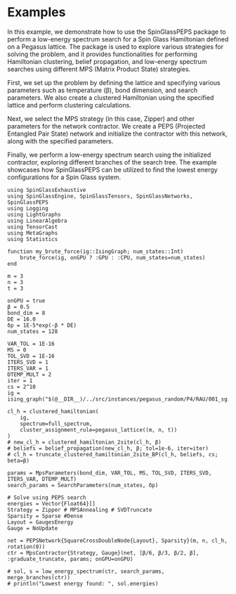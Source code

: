# Examples
In this example, we demonstrate how to use the SpinGlassPEPS package to perform a low-energy spectrum search for a Spin Glass Hamiltonian defined on a Pegasus lattice. The package is used to explore various strategies for solving the problem, and it provides functionalities for performing Hamiltonian clustering, belief propagation, and low-energy spectrum searches using different MPS (Matrix Product State) strategies.

First, we set up the problem by defining the lattice and specifying various parameters such as temperature (β), bond dimension, and search parameters. We also create a clustered Hamiltonian using the specified lattice and perform clustering calculations.

Next, we select the MPS strategy (in this case, Zipper) and other parameters for the network contractor. We create a PEPS (Projected Entangled Pair State) network and initialize the contractor with this network, along with the specified parameters.

Finally, we perform a low-energy spectrum search using the initialized contractor, exploring different branches of the search tree. The example showcases how SpinGlassPEPS can be utilized to find the lowest energy configurations for a Spin Glass system.


```@example
using SpinGlassExhaustive
using SpinGlassEngine, SpinGlassTensors, SpinGlassNetworks, SpinGlassPEPS
using Logging
using LightGraphs
using LinearAlgebra
using TensorCast
using MetaGraphs
using Statistics

function my_brute_force(ig::IsingGraph; num_states::Int)
    brute_force(ig, onGPU ? :GPU : :CPU, num_states=num_states)
end

m = 3
n = 3
t = 3

onGPU = true
β = 0.5
bond_dim = 8
DE = 16.0
δp = 1E-5*exp(-β * DE)
num_states = 128

VAR_TOL = 1E-16
MS = 0
TOL_SVD = 1E-16
ITERS_SVD = 1
ITERS_VAR = 1
DTEMP_MULT = 2
iter = 1
cs = 2^10
ig = ising_graph("$(@__DIR__)/../src/instances/pegasus_random/P4/RAU/001_sg.txt")

cl_h = clustered_hamiltonian(
    ig,
    spectrum=full_spectrum,
    cluster_assignment_rule=pegasus_lattice((m, n, t))
)
# new_cl_h = clustered_hamiltonian_2site(cl_h, β)
# beliefs = belief_propagation(new_cl_h, β; tol=1e-6, iter=iter)
# cl_h = truncate_clustered_hamiltonian_2site_BP(cl_h, beliefs, cs; beta=β)

params = MpsParameters(bond_dim, VAR_TOL, MS, TOL_SVD, ITERS_SVD, ITERS_VAR, DTEMP_MULT)
search_params = SearchParameters(num_states, δp)

# Solve using PEPS search
energies = Vector{Float64}[]
Strategy = Zipper # MPSAnnealing # SVDTruncate
Sparsity = Sparse #Dense
Layout = GaugesEnergy
Gauge = NoUpdate

net = PEPSNetwork{SquareCrossDoubleNode{Layout}, Sparsity}(m, n, cl_h, rotation(0))
ctr = MpsContractor{Strategy, Gauge}(net, [β/6, β/3, β/2, β], :graduate_truncate, params; onGPU=onGPU)

# sol, s = low_energy_spectrum(ctr, search_params, merge_branches(ctr))
# println("Lowest energy found: ", sol.energies)

```